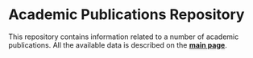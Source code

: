 
Academic Publications Repository
=================================

This repository contains information related to a number of academic publications.
All the available data is described on the [**main page**](http://gfrances.github.io/pubs/).
